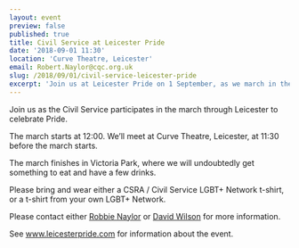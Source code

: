 ```yaml
---
layout: event
preview: false
published: true
title: Civil Service at Leicester Pride
date: '2018-09-01 11:30'
location: 'Curve Theatre, Leicester'
email: Robert.Naylor@cqc.org.uk
slug: /2018/09/01/civil-service-leicester-pride
excerpt: 'Join us at Leicester Pride on 1 September, as we march in the parade.'
---
```

Join us as the Civil Service participates in the march through Leicester to celebrate Pride. 

The march starts at 12:00. We’ll meet at Curve Theatre, Leicester, at 11:30 before the march starts. 

The march finishes in Victoria Park, where we will undoubtedly get something to eat and have a few drinks. 

Please bring and wear either a CSRA / Civil Service LGBT+ Network t-shirt, or a t-shirt from your own LGBT+ Network. 

Please contact either [Robbie Naylor](mailto:Robert.Naylor@cqc.org.uk) or [David Wilson](mailto:david.wilson1@dwp.gsi.gov.uk) for more information. 

See www.leicesterpride.com for information about the event.
